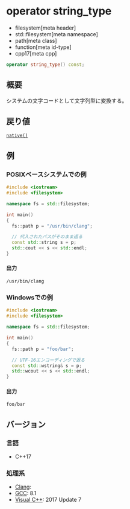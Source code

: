 # operator string_type
* filesystem[meta header]
* std::filesystem[meta namespace]
* path[meta class]
* function[meta id-type]
* cpp17[meta cpp]

```cpp
operator string_type() const;
```

## 概要
システムの文字コードとして文字列型に変換する。


## 戻り値
[`native()`](native.md)


## 例
### POSIXベースシステムでの例
```cpp example
#include <iostream>
#include <filesystem>

namespace fs = std::filesystem;

int main()
{
  fs::path p = "/usr/bin/clang";

  // 代入されたパスがそのまま返る
  const std::string s = p;
  std::cout << s << std::endl;
}
```

#### 出力
```
/usr/bin/clang
```


### Windowsでの例
```cpp
#include <iostream>
#include <filesystem>

namespace fs = std::filesystem;

int main()
{
  fs::path p = "foo/bar";

  // UTF-16エンコーディングで返る
  const std::wstring& s = p;
  std::wcout << s << std::endl;
}
```

#### 出力
```
foo/bar
```

## バージョン
### 言語
- C++17

### 処理系
- [Clang](/implementation.md#clang):
- [GCC](/implementation.md#gcc): 8.1
- [Visual C++](/implementation.md#visual_cpp): 2017 Update 7

